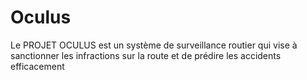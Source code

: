 # Oculus
Le PROJET OCULUS est un système de surveillance routier qui vise à sanctionner les infractions sur la route et de prédire les accidents efficacement
